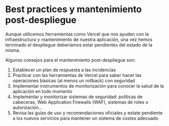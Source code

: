 # Best practices y mantenimiento post-despliegue

Aunque utilicemos herramientas como Vercel que nos ayuden con la infraestructura y mantenimiento de nuestra aplicación, una vez hemos terminado el despliegue deberíamos estar pendientes del estado de la misma.

Algunos consejos para el mantenimiento post-despliegue son:

1. Establecer un plan de respuesta a las incidencias
1. Practicar con las herramientas de Vercel para saber hacer las operaciones básicas (al menos un rollback) con seguridad
1. Implementar instrumentos de monitorización para conocer la salud de la aplicación en todo momento
1. Implementar y monitorizar sistemas de seguridad: políticas de cabeceras, Web Application Firewalls (WAF), sistemas de roles o autorización...
1. Revisa las guías de uso y recomendaciones oficiales y estate pendiente a los nuevos servicios para mantener un sistema de costes adecuado
